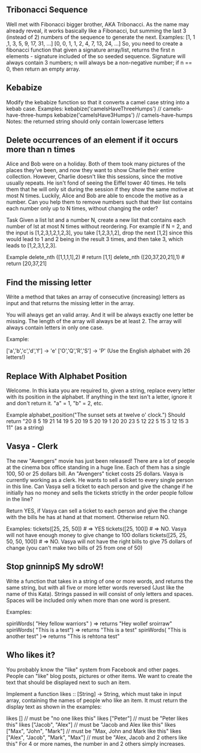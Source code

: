 ## Tribonacci Sequence
Well met with Fibonacci bigger brother, AKA Tribonacci.
As the name may already reveal, it works basically like a Fibonacci, but summing the last 3 (instead of 2) numbers of the sequence to generate the next. 
Examples:
[1, 1 ,1, 3, 5, 9, 17, 31, ...]
[0, 0, 1, 1, 2, 4, 7, 13, 24, ...]
So, you need to create a fibonacci function that given a signature array/list, returns the first n elements - signature included of the so seeded sequence.
Signature will always contain 3 numbers; 
n will always be a non-negative number; if n == 0, then return an empty array.

## Kebabize
Modify the kebabize function so that it converts a camel case string into a kebab case.
Examples:
kebabize('camelsHaveThreeHumps') // camels-have-three-humps
kebabize('camelsHave3Humps') // camels-have-humps
Notes:
the returned string should only contain lowercase letters

## Delete occurrences of an element if it occurs more than n times
Alice and Bob were on a holiday. Both of them took many pictures of the places they've been, and now they want to show Charlie their entire collection. 
However, Charlie doesn't like this sessions, since the motive usually repeats. He isn't fond of seeing the Eiffel tower 40 times. 
He tells them that he will only sit during the session if they show the same motive at most N times. Luckily, Alice and Bob are able to encode the motive as a number. 
Can you help them to remove numbers such that their list contains each number only up to N times, without changing the order?

Task
Given a list lst and a number N, create a new list that contains each number of lst at most N times without reordering. For example if N = 2, and the input is [1,2,3,1,2,1,2,3], you take [1,2,3,1,2], drop the next [1,2] since this would lead to 1 and 2 being in the result 3 times, and then take 3, which leads to [1,2,3,1,2,3].

Example
  delete_nth ([1,1,1,1],2) # return [1,1]
  delete_nth ([20,37,20,21],1) # return [20,37,21]
  
## Find the missing letter
Write a method that takes an array of consecutive (increasing) letters as input and that returns the missing letter in the array.

You will always get an valid array. And it will be always exactly one letter be missing. The length of the array will always be at least 2.
The array will always contain letters in only one case.

Example:

['a','b','c','d','f'] -> 'e'
['O','Q','R','S'] -> 'P'
(Use the English alphabet with 26 letters!)

## Replace With Alphabet Position
Welcome.
In this kata you are required to, given a string, replace every letter with its position in the alphabet.
If anything in the text isn't a letter, ignore it and don't return it.
"a" = 1, "b" = 2, etc.

Example
alphabet_position("The sunset sets at twelve o' clock.")
Should return "20 8 5 19 21 14 19 5 20 19 5 20 19 1 20 20 23 5 12 22 5 15 3 12 15 3 11" (as a string)


## Vasya - Clerk
The new "Avengers" movie has just been released! There are a lot of people at the cinema box office standing in a huge line. Each of them has a single 100, 50 or 25 dollars bill. 
An "Avengers" ticket costs 25 dollars.
Vasya is currently working as a clerk. He wants to sell a ticket to every single person in this line.
Can Vasya sell a ticket to each person and give the change if he initially has no money and sells the tickets strictly in the order people follow in the line?

Return YES, if Vasya can sell a ticket to each person and give the change with the bills he has at hand at that moment. Otherwise return NO.

Examples:
tickets([25, 25, 50]) # => YES 
tickets([25, 100]) # => NO. Vasya will not have enough money to give change to 100 dollars
tickets([25, 25, 50, 50, 100]) # => NO. Vasya will not have the right bills to give 75 dollars of change (you can't make two bills of 25 from one of 50)


## Stop gninnipS My sdroW!
Write a function that takes in a string of one or more words, and returns the same string, but with all five or more letter words reversed (Just like the name of this Kata). 
Strings passed in will consist of only letters and spaces. Spaces will be included only when more than one word is present.

Examples:

spinWords( "Hey fellow warriors" ) => returns "Hey wollef sroirraw" 
spinWords( "This is a test") => returns "This is a test" 
spinWords( "This is another test" )=> returns "This is rehtona test"


## Who likes it?
You probably know the "like" system from Facebook and other pages. People can "like" blog posts, pictures or other items. 
We want to create the text that should be displayed next to such an item.

Implement a function likes :: [String] -> String, which must take in input array, containing the names of people who like an item. 
It must return the display text as shown in the examples:

likes [] // must be "no one likes this"
likes ["Peter"] // must be "Peter likes this"
likes ["Jacob", "Alex"] // must be "Jacob and Alex like this"
likes ["Max", "John", "Mark"] // must be "Max, John and Mark like this"
likes ["Alex", "Jacob", "Mark", "Max"] // must be "Alex, Jacob and 2 others like this"
For 4 or more names, the number in and 2 others simply increases.
